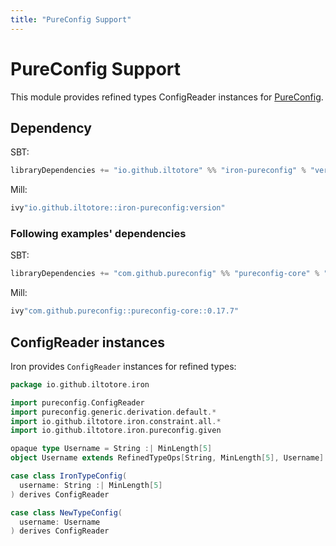 ```yaml
---
title: "PureConfig Support"
---
```


# PureConfig Support

This module provides refined types ConfigReader instances for [PureConfig](https://pureconfig.github.io/).

## Dependency

SBT:

```scala 
libraryDependencies += "io.github.iltotore" %% "iron-pureconfig" % "version"
```

Mill:

```scala 
ivy"io.github.iltotore::iron-pureconfig:version"
```

### Following examples' dependencies

SBT:

```scala 
libraryDependencies += "com.github.pureconfig" %% "pureconfig-core" % "0.17.7"
```

Mill:

```scala 
ivy"com.github.pureconfig::pureconfig-core::0.17.7"
```

## ConfigReader instances

Iron provides `ConfigReader` instances for refined types:

```scala 
package io.github.iltotore.iron

import pureconfig.ConfigReader
import pureconfig.generic.derivation.default.*
import io.github.iltotore.iron.constraint.all.*
import io.github.iltotore.iron.pureconfig.given

opaque type Username = String :| MinLength[5]
object Username extends RefinedTypeOps[String, MinLength[5], Username]

case class IronTypeConfig(
  username: String :| MinLength[5]
) derives ConfigReader

case class NewTypeConfig(
  username: Username
) derives ConfigReader
```
